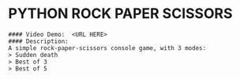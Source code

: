 # PYTHON ROCK PAPER SCISSORS

    #### Video Demo:  <URL HERE>
    #### Description:
    A simple rock-paper-scissors console game, with 3 modes:
    > Sudden death
    > Best of 3
    > Best of 5
